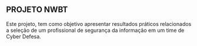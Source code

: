 ## PROJETO NWBT

Este projeto, tem como objetivo apresentar resultados práticos relacionados a seleção de um profissional de segurança da informação em um time de Cyber Defesa.